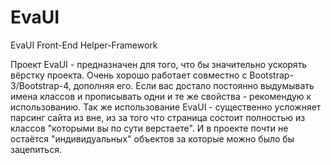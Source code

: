 # EvaUI
EvaUI Front-End Helper-Framework

Проект EvaUI - предназначен для того, что бы значительно ускорять вёрстку проекта. Очень хорошо работает совместно с Bootstrap-3/Bootstrap-4, дополняя его. Если вас достало постоянно выдумывать имена классов и прописывать одни и те же свойства - рекомендую к использованию. Так же использование EvaUI - существенно усложняет парсинг сайта из вне, из за того что страница состоит полностью из классов "которыми вы по сути верстаете". И в проекте почти не остаётся "индивидуальных" объектов за которые можно было бы зацепиться.





